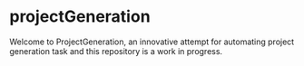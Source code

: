 # projectGeneration
Welcome to ProjectGeneration, an innovative attempt for automating project generation task and this repository is a work in progress.
